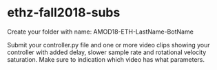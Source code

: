# ethz-fall2018-subs

Create your folder with name: AMOD18-ETH-LastName-BotName

Submit your controller.py file and one or more video clips
showing your controller with added delay, slower sample rate
and rotational velocity saturation. Make sure to indication
which video has what parameters.
